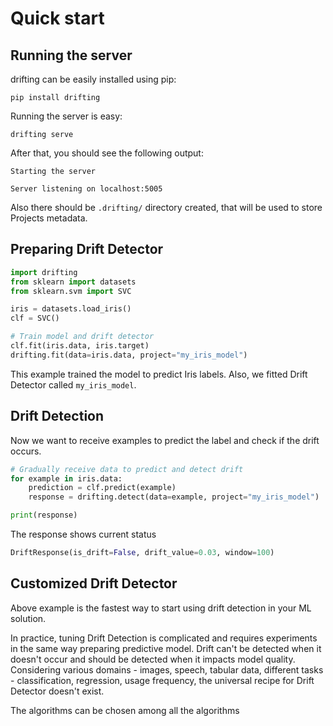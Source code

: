 # Quick start

## Running the server

drifting can be easily installed using pip:

```
pip install drifting
```

Running the server is easy:

```
drifting serve
```

After that, you should see the following output:

```
Starting the server

Server listening on localhost:5005
```

Also there should be `.drifting/` directory created, that will be used to
store Projects metadata.

## Preparing Drift Detector

```python
import drifting
from sklearn import datasets
from sklearn.svm import SVC

iris = datasets.load_iris()
clf = SVC()

# Train model and drift detector
clf.fit(iris.data, iris.target)
drifting.fit(data=iris.data, project="my_iris_model")
```

This example trained the model to predict Iris labels. Also, we fitted
Drift Detector called `my_iris_model`.

## Drift Detection

Now we want to receive examples to predict the label and check if the drift
occurs.

```python
# Gradually receive data to predict and detect drift
for example in iris.data:
    prediction = clf.predict(example)
    response = drifting.detect(data=example, project="my_iris_model")

print(response)
```

The response shows current status

```python
DriftResponse(is_drift=False, drift_value=0.03, window=100)
```

## Customized Drift Detector

Above example is the fastest way to start using drift detection in your ML
solution.

In practice, tuning Drift Detection is complicated and requires experiments in
the same way preparing predictive model. Drift can't be detected when it doesn't
occur and should be detected when it impacts model quality. Considering various
domains - images, speech, tabular data, different tasks - classification,
regression, usage frequency, the universal recipe for Drift Detector doesn't
exist.

The algorithms can be chosen among all the algorithms
